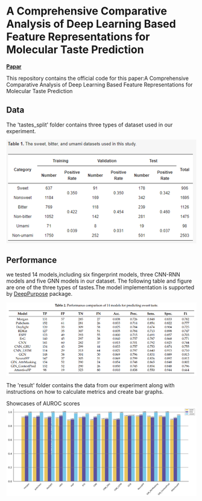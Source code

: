 # A Comprehensive Comparative Analysis of Deep Learning Based Feature Representations for Molecular Taste Prediction

[**Papar**](https://www.mdpi.com/2304-8158/12/18/3386/htm) 

This repository contains the official code for this paper:A Comprehensive Comparative Analysis of Deep Learning Based Feature Representations for Molecular Taste Prediction

## Data
The 'tastes_split' folder contains three types of dataset used in our experiment.

<img src='figures/data.png'>

## Performance
we tested 14 models,including six fingerprint models, three CNN-RNN models and five GNN models in our dataset. The following table and figure are one of the three types of tastes.The model implementation is supported by [DeepPurpose](https://github.com/kexinhuang12345/DeepPurpose) package.

<img src='figures/performance_sweet.png'>

The 'result' folder contains the data from our experiment along with instructions on how to calculate metrics and create bar graphs.

Showcases of AUROC scores
<img src='figures/performance_auc.png'>



